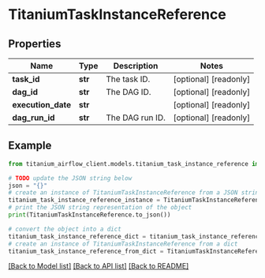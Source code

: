 # TitaniumTaskInstanceReference


## Properties

Name | Type | Description | Notes
------------ | ------------- | ------------- | -------------
**task_id** | **str** | The task ID. | [optional] [readonly] 
**dag_id** | **str** | The DAG ID. | [optional] [readonly] 
**execution_date** | **str** |  | [optional] [readonly] 
**dag_run_id** | **str** | The DAG run ID. | [optional] [readonly] 

## Example

```python
from titanium_airflow_client.models.titanium_task_instance_reference import TitaniumTaskInstanceReference

# TODO update the JSON string below
json = "{}"
# create an instance of TitaniumTaskInstanceReference from a JSON string
titanium_task_instance_reference_instance = TitaniumTaskInstanceReference.from_json(json)
# print the JSON string representation of the object
print(TitaniumTaskInstanceReference.to_json())

# convert the object into a dict
titanium_task_instance_reference_dict = titanium_task_instance_reference_instance.to_dict()
# create an instance of TitaniumTaskInstanceReference from a dict
titanium_task_instance_reference_from_dict = TitaniumTaskInstanceReference.from_dict(titanium_task_instance_reference_dict)
```
[[Back to Model list]](../README.md#documentation-for-models) [[Back to API list]](../README.md#documentation-for-api-endpoints) [[Back to README]](../README.md)


